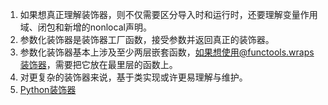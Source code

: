 1. 如果想真正理解装饰器，则不仅需要区分导入时和运行时，还要理解变量作用域、闭包和新增的nonlocal声明。
2. 参数化装饰器是装饰器工厂函数，接受参数并返回真正的装饰器。
3. 参数化装饰器基本上涉及至少两层嵌套函数，如果想使用@functools.wraps装饰器，需要把它放在最里层的函数上。
4. 对更复杂的装饰器来说，基于类实现或许更易理解与维护。
5. [Python装饰器](https://www.runoob.com/w3cnote/python-func-decorators.html)